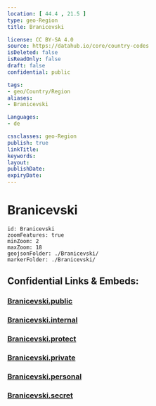 ```yaml
---
location: [ 44.4 , 21.5 ] 
type: geo-Region
title: Branicevski

license: CC BY-SA 4.0
source: https://datahub.io/core/country-codes
isDeleted: false
isReadOnly: false
draft: false
confidential: public

tags:
- geo/Country/Region
aliases:
- Branicevski

Languages:
- de

cssclasses: geo-Region
publish: true
linkTitle: 
keywords: 
layout: 
publishDate: 
expiryDate: 
---
```


# Branicevski

```leaflet
id: Branicevski
zoomFeatures: true 
minZoom: 2 
maxZoom: 18
geojsonFolder: ./Branicevski/
markerFolder: ./Branicevski/
```


## Confidential Links & Embeds: 

### [Branicevski.public](/_public/\Earth\Continent\Europe\Europe~South\Serbia\districts~SerbiaBranicevski.public.md) 

### [Branicevski.internal](/_internal/\Earth\Continent\Europe\Europe~South\Serbia\districts~SerbiaBranicevski.internal.md) 

### [Branicevski.protect](/_protect/\Earth\Continent\Europe\Europe~South\Serbia\districts~SerbiaBranicevski.protect.md) 

### [Branicevski.private](/_private/\Earth\Continent\Europe\Europe~South\Serbia\districts~SerbiaBranicevski.private.md) 

### [Branicevski.personal](/_personal/\Earth\Continent\Europe\Europe~South\Serbia\districts~SerbiaBranicevski.personal.md) 

### [Branicevski.secret](/_secret/\Earth\Continent\Europe\Europe~South\Serbia\districts~SerbiaBranicevski.secret.md)

